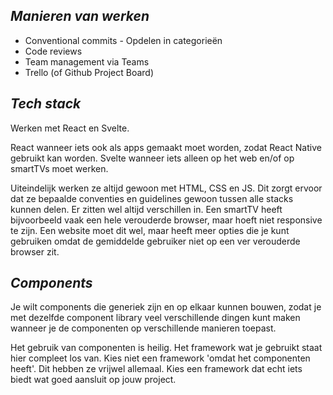 ## *Manieren van werken*
- Conventional commits - Opdelen in categorieën 
- Code reviews
- Team management via Teams
- Trello (of Github Project Board)

## *Tech stack*
Werken met React en Svelte.

React wanneer iets ook als apps gemaakt moet worden, zodat React Native gebruikt kan worden. Svelte wanneer iets alleen op het web en/of op smartTVs moet werken.

Uiteindelijk werken ze altijd gewoon met HTML, CSS en JS. Dit zorgt ervoor dat ze bepaalde conventies en guidelines gewoon tussen alle stacks kunnen delen. Er zitten wel altijd verschillen in. Een smartTV heeft bijvoorbeeld vaak een hele verouderde browser, maar hoeft niet responsive te zijn. Een website moet dit wel, maar heeft meer opties die je kunt gebruiken omdat de gemiddelde gebruiker niet op een ver verouderde browser zit.

## *Components*
Je wilt components die generiek zijn en op elkaar kunnen bouwen, zodat je met dezelfde component library veel verschillende dingen kunt maken wanneer je de componenten op verschillende manieren toepast.

 Het gebruik van componenten is heilig. Het framework wat je gebruikt staat hier compleet los van. Kies niet een framework 'omdat het componenten heeft'. Dit hebben ze vrijwel allemaal. Kies een framework dat echt iets biedt wat goed aansluit op jouw project.